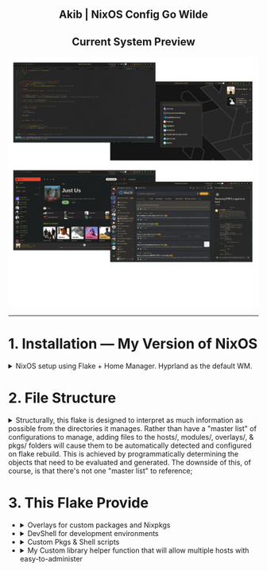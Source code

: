 <h2 align="center">Akib | NixOS Config Go Wilde</h2>

<h2 align="center"> Current System Preview </h2>

![my current setup](./public/preview/system/Current.png)

---

# 1. Installation — My Version of NixOS

<details>
  <summary>NixOS setup using Flake + Home Manager. Hyprland as the default WM.</summary>

## Overview

This repository provides two helper scripts (flakes) to automate a two-stage installation:

- **Pre-install** (`preInstall`) — run from a Nix live ISO. Partitions & formats disks, bootstraps a minimal flake, optionally updates flake defaults, generates hardware config, and runs `nixos-install`.
- **Post-install** (`postInstall`) — run on the newly installed system. Optionally imports secrets from an encrypted USB (for the maintainer user), updates the flake, clones the repo, and applies the system configuration with `nixos-rebuild`.

Both scripts check for internet connectivity before proceeding.

## Prerequisites

- A Linux machine (UEFI recommended). If using legacy BIOS, adjust commands accordingly.
- A target disk device (e.g. `/dev/sda`) — know your device identifier.
- Internet connection (scripts use `ping` to verify).
- For secret import (optional): an encrypted USB containing SSH keys and SOPS/AGE keys (used only when running as the maintainer user).

## Installation Steps

<details>
  <summary>Step 0 — Prepare & boot the NixOS live ISO (if needed)</summary>

Prepare a bootable NixOS USB and boot into the live environment. Ensure network access (wired is easiest).

</details>

<details>
  <summary>Step 1 — Pre-install (run from the live ISO)</summary>

Run:

```bash
sudo su
nix-shell -p git --command 'nix run github:akibahmed229/nixos#preInstall --experimental-features "nix-command flakes"'
```

> **NOTE**:
> What the `preInstall` script does:

> - Verifies internet connectivity.
> - Prompts for:
>   - **Username** (e.g. `akib`)
>   - **Hostname** (`desktop` or `virt`)
>   - **Device** (e.g. `/dev/sda`)
> - Initializes a minimal flake under `/home/<username>/flake` using the `minimal` template.
> - Formats and partitions disks using `disko` (the script invokes `nix run github:nix-community/disko`).
> - Optionally updates `flake.nix` defaults (username & device) via `sed` if you confirm.
> - Generates or copies `hardware-configuration.nix`:
>   - Uses the bundled hardware configuration for the default maintainer (`akib` + `desktop`).
>   - Otherwise runs `nixos-generate-config --root /mnt` and copies `/mnt/etc/nixos/hardware-configuration.nix` into the flake.
> - Runs `nixos-install --no-root-passwd --flake "/home/<username>/flake#<hostname>"`.
> - The default password for the user is `123456` you can change it later from `./hosts/nixos/{desktop,virt}/users/main/default.nix`.

**Important:** the script will ask for confirmation before changing `flake.nix`. You can still edit `flake.nix` manually later.

</details>

<details>
  <summary>Step 2 — Post-install (run on the installed system)</summary>

After rebooting into your new NixOS installation, run:

```bash
nix run github:akibahmed229/nixos#postInstall
```

> **NOTE**:
> What the `postInstall` script does:

> Detects current user and system hostname.
> Verifies internet connectivity.
> If running as the repository maintainer user (e.g. `akib`) it will:
>
> - Prompt for an encrypted USB device path (e.g. `/dev/sdb`).
> - Mount the LUKS USB, and copy SSH keys and AGE/SOPS keys into:
>   - `/home/<username>/.ssh/` (gitlab key)
>   - `/var/lib/sops-nix/` and `/home/<username>/.config/sops/age/` (sops/age keys)
> - Configure `~/.ssh/config` to use the GitLab key.
>
> Updates the flake metadata in the cloned repo (replaces defaults like username & device).

> Removes the `secrets` input from `flake.nix` (so the flake update won't attempt to fetch the private secrets repo).

> Clones (shallow) this repository into the script's working flake directory.

> Runs `nixos-rebuild switch --flake ".#<hostname>"` (applies the system configuration).

</details>

</details>

# 2. File Structure

<details>
  <summary>Structurally, this flake is designed to interpret as much information as possible from the directories it manages. Rather than have a "master list" of configurations to manage, adding files to the hosts/, modules/, overlays/, & pkgs/ folders will cause them to be automatically detected and configured on flake rebuild. This is achieved by programmatically determining the objects that need to be evaluated and generated. The downside of this, of course, is that there's not one "master list" to reference;</summary>

<h3 align="center">System Architecture </h3>

![my current setup](./public/preview/architecture/system.svg)

**Designing my config around a small set of custom helpers in lib**. For example:

- **mkSystem** and **mkFlake** handle pulling everything together in one place, so each system lives in its own directory and is built the same way. This is achieved by programmatically determining the objects that need to be evaluated and generated.

- **mkImport** and **mkScanPath** let me bulk-import predefined modules or user configs without writing long lists of imports by hand. I just point to a folder and it picks them up.

- Each user/module has enable flags (**enableSystemConf**, **enableHomeConf**) and a clear schema, so I don’t have to wonder what’s active — it’s explicit.

So instead of manually tracking dozens of scattered imports, I rely on these patterns to keep things predictable and scalable.

- **Flake.nix** : Main flake file for defining the system configuration
  - **lib** : Library helper functions, providing a set of functions that can be used to mange stuff in a more concise way
  - **hosts** : Host-specific configuration files
  - **home-manager** : Configuration files for desktop environment & window manager
  - **modules** : Program-specific configuration files (includes custom and predefined modules for NixOS and Home Manager)
  - **overlays** : Customize pkgs & extend entries nixpkgs itself
  - **pkgs** : Nix derivations, custom packages, and shell scripts
  - **public** : Wallpaper folder, Template for different system, & GTK/QT themes and doc
  - **flake.lock** : Lock file for the flake inputs
  - **_devShell/flake.nix_** : Flake file defining the development shell

</details>

# 3. This Flake Provide

- <details>
  <summary>Overlays for custom packages and Nixpkgs</summary>
  </br>

  You can also plug this into a flake to include it into a system configuration.

  ```nix
  {
      inputs = {
       akibOS.url = "github:akibahmed229/nixos";
      };
  }
  ```

  This input can then be used as an overlay to replace the default Nixpkgs with the custom one. (nixos , home-manager)

  ```nix
  {inputs, ... }:
  {
      nixpkgs.overlays = [
         inputs.akibOS.overlays.discord-overlay # pull the latest version of discord
         inputs.akibOS.overlays.nvim-overlay # my custom nvim with nixvim
         inputs.akibOS.overlays.flatpak-overlay # patch flatpak font
         inputs.akibOS.overlays.unstable-packages # pull pkgs from unstable. be accissible through `pkgs.unstable`
      ];
  }
  ```

  </details>

- <details>
   <summary>DevShell for development environments</summary>
   </br>
   
   you can access the development shell by running the following command:
   
   ```bash
   nix develop github:akibahmed229/nixos#kernel_build_env # kernel development environment
   nix develop github:akibahmed229/nixos#jupyter # jupyter development environment
   nix develop github:akibahmed229/nixos#gtk3_env # gtk3 development environment
   nix develop github:akibahmed229/nixos#prisma # prisma query engine
   ```

  </details>

- <details>
   <summary>Custom Pkgs & Shell scripts</summary>
   </br>
   
   you can access the shell scripts by running the following command:
   
   ```bash
   nix run github:akibahmed229/nixos#nix-update-input # this will update specific flake input of you flake.nix
   nix run github:akibahmed229/nixos#nixvim # you can try my custom nixvim
   nix run github:akibahmed229/nixos#wallpaper # you need to define your env variable $WALLPAPER
   ```

  You can also plug this into a flake to include it into a system configuration.

  ```nix
  {
      inputs = {
       akibOS.url = "github:akibahmed229/nixos";
      };
  }
  ```

  This input can then be used as Nixpkgs with the custom one. (nixos , home-manager)

  From NixOS Configuration

  ```nix
  {inputs, pkgs,... }:
  {
      environment.systemPackages = with pkgs; [
        inputs.akibOS.packages.${pkgs.system}.wallpaper # make sure you have set the env variable $WALLPAPER
        inputs.akibOS.packages.${pkgs.system}.custom_nsxiv # my modify version of nsxiv
      ];

      # custom pkgs for sddm theme for
      services.displayManager.sddm = {
        enable = true;
        theme = ''${inputs.akibOS.packages.${pkgs.system}.custom_sddm.override {
            imgLink = {
              url = "https://raw.githubusercontent.com/akibahmed229/nixos/main/public/wallpaper/nix-wallpaper-nineish-dark-gray.png"; # you can change the image for sddm theme
              sha256 = "07zl1dlxqh9dav9pibnhr2x1llywwnyphmzcdqaby7dz5js184ly"; # change the hash accordingly
            };
          }}'';
      };
  }
  ```

  From Home Manager

  ```nix
  {inputs, pkgs,... }:
  {
     home.packages  = with pkgs; [
        inputs.akibOS.packages.${pkgs.system}.wallpaper # make sure you have set the env variable $WALLPAPER
        inputs.akibOS.packages.${pkgs.system}.custom_nsxiv # my modify version of nsxiv
      ];
  }
  ```

  </details>

- <details>
     <summary>My Custom library helper function that will allow multiple hosts with easy-to-administer</summary>
     </br>

  NixOS configuration ( flake & home-manager as module) with my mkSystem lib function

  ```bash
    nix flake init -t github:akibahmed229/nixos#nixos
  ```

  Standalone home-manager configuration with my mkSystem lib function

  ```bash
    nix flake init -t github:akibahmed229/nixos#homeManager
  ```

  Nix-On-Droid configuration for Android (flake & home-manager as module) with my mkSystem lib function

  ```bash
    nix flake init -t github:akibahmed229/nixos#nixOnDroid
  ```

    </details>
